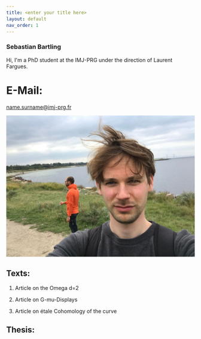 ```yaml
---
title: <enter your title here>
layout: default
nav_order: 1
---
```

  
### Sebastian Bartling
  
Hi, I'm a PhD student at the IMJ-PRG under the direction of Laurent Fargues.
  
# E-Mail:
  
name.surname@imj-prg.fr
  
![Me!](/images/257360896_606419187176947_5374486984023981324_n.jpg "Me")

  
  
## Texts:
1. Article on the Omega d=2 
  
2. Article on G-mu-Displays
  
3. Article on étale Cohomology of the curve
  

## Thesis:

